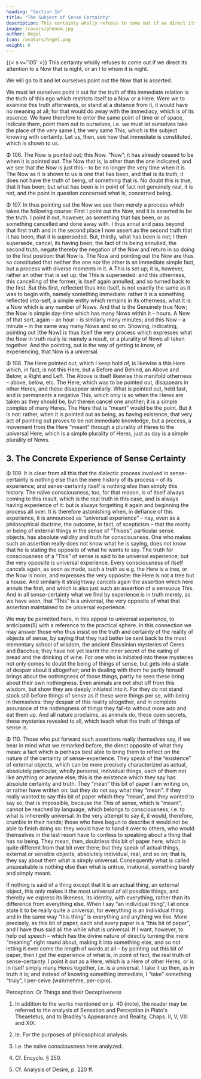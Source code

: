 ```yaml
---
heading: "Section 1b"
title: "The Subject of Sense Certainty"
description: This certainty wholly refuses to come out if we direct its attention to a Now that is night, or an I to whom it is night. We will go to it and let ourselves point out the Now that is asserted.
image: /covers/phenom.jpg
author: Hegel
icon: /avatars/hegel.png
weight: 6
---
```



{{< s v='105' >}} This certainty wholly refuses to come out if we direct its attention to a Now that is night, or an I to whom it is night. 

We will go to it and let ourselves point out the Now that is asserted. 

We must let ourselves point it out for the truth of this immediate relation is the truth of this ego which restricts itself to a Now or a Here. Were we to examine this truth afterwards, or stand at a distance from it, it would have no meaning at all; for that would do away with the immediacy, which is of its essence. We have therefore to enter the same point of time or of space, indicate them, point them out to ourselves, i.e. we must let ourselves take the place of the very same I, the very same This, which is the subject knowing with certainty. Let us, then, see how that immediate is constituted, which is shown to us.

Φ 106. The Now is pointed out; this Now. “Now”; it has already ceased to be when it is pointed out. The Now that is, is other than the one indicated, and we see that the Now is just this – to be no longer the very time when it is. The Now as it is shown to us is one that has been, and that is its truth; it does not have the truth of being, of something that is. No doubt this is true, that it has been; but what has been is in point of fact not genuinely real, it is not, and the point in question concerned what is, concerned being.

Φ 107. In thus pointing out the Now we see then merely a process which takes the following course: First I point out the Now, and it is asserted to be the truth. I point it out, however, as something that has been, or as something cancelled and done away with. I thus annul and pass beyond that first truth and in the second place I now assert as the second truth that it has been, that it is superseded. But, thirdly, what has been is not; I then supersede, cancel, its having been, the fact of its being annulled, the second truth, negate thereby the negation of the Now and return in so doing to the first position: that Now is. The Now and pointing out the Now are thus so constituted that neither the one nor the other is an immediate simple fact, but a process with diverse moments in it. A This is set up; it is, however, rather an other that is set up; the This is superseded: and this otherness, this cancelling of the former, is itself again annulled, and so turned back to the first. But this first, reflected thus into itself, is not exactly the same as it was to begin with, namely something immediate: rather it is a something reflected into-self, a simple entity which remains in its otherness, what it is: a Now which is any number of Nows. And that is the Genuinely true Now; the Now is simple day-time which has many Nows within it – hours. A Now of that sort, again – an hour – is similarly many minutes; and this Now – a minute – in the same way many Nows and so on. Showing, indicating, pointing out [the Now] is thus itself the very process which expresses what the Now in truth really is: namely a result, or a plurality of Nows all taken together. And the pointing, out is the way of getting to know, of experiencing, that Now is a universal.

Φ 108. The Here pointed out, which I keep hold of, is likewise a this Here which, in fact, is not this Here, but a Before and Behind, an Above and Below, a Right and Left. The Above is itself likewise this manifold otherness – above, below, etc. The Here, which was to be pointed out, disappears in other Heres, and these disappear similarly. What is pointed out, held fast, and is permanents a negative This, which only is so when the Heres are taken as they should be, but therein cancel one another; it is a simple complex of many Heres. The Here that is “meant” would be the point. But it is not: rather, when it is pointed out as being, as having existence, that very act of pointing out proves to be not immediate knowledge, but a process, a movement from the Here “meant” through a plurality of Heres to the universal Here, which is a simple plurality of Heres, just as day is a simple plurality of Nows.


## 3. The Concrete Experience of Sense Certainty

Φ 109. It is clear from all this that the dialectic process involved in sense-certainty is nothing else than the mere history of its process – of its experience; and sense-certainty itself is nothing else than simply this history. The naïve consciousness, too, for that reason, is of itself always coming to this result, which is the real truth in this case, and is always having experience of it: but is always forgetting it again and beginning the process all over. It is therefore astonishing when, in defiance of this experience, it is announced as “universal experience” – nay, even as a philosophical doctrine, the outcome, in fact, of scepticism – that the reality or being of external things in the sense of “Thises”, particular sense objects, has absolute validity and truth for consciousness. One who makes such an assertion really does not know what he is saying, does not know that he is stating the opposite of what he wants to say. The truth for consciousness of a “This” of sense is said to be universal experience; but the very opposite is universal experience. Every consciousness of itself cancels again, as soon as made, such a truth as e.g. the Here is a tree, or the Now is noon, and expresses the very opposite: the Here is not a tree but a house. And similarly it straightway cancels again the assertion which here annuls the first, and which is also just such an assertion of a sensuous This. And in all sense-certainty what we find by experience is in truth merely, as we have seen, that “This” is a universal, the very opposite of what that assertion maintained to be universal experience.

We may be permitted here, in this appeal to universal experience, to anticipate(5) with a reference to the practical sphere. In this connection we may answer those who thus insist on the truth and certainty of the reality of objects of sense, by saying that they had better be sent back to the most elementary school of wisdom, the ancient Eleusinian mysteries of Ceres and Bacchus; they have not yet learnt the inner secret of the eating of bread and the drinking of wine. For one who is initiated into these mysteries not only comes to doubt the being of things of sense, but gets into a state of despair about it altogether; and in dealing with them he partly himself brings about the nothingness of those things, partly he sees these bring about their own nothingness. Even animals are not shut off from this wisdom, but show they are deeply initiated into it. For they do not stand stock still before things of sense as if these were things per se, with being in themselves: they despair of this reality altogether, and in complete assurance of the nothingness of things they fall-to without more ado and eat them up. And all nature proclaims, as animals do, these open secrets, these mysteries revealed to all, which teach what the truth of things of sense is.

Φ 110. Those who put forward such assertions really themselves say, if we bear in mind what we remarked before, the direct opposite of what they mean: a fact which is perhaps best able to bring them to reflect on the nature of the certainty of sense-experience. They speak of the “existence” of external objects, which can be more precisely characterized as actual, absolutely particular, wholly personal, individual things, each of them not like anything or anyone else; this is the existence which they say has absolute certainty and truth. They “mean” this bit of paper I am writing on, or rather have written on: but they do not say what they “mean”. If they really wanted to say this bit of paper which they “mean”, and they wanted to say so, that is impossible, because the This of sense, which is “meant”, cannot be reached by language, which belongs to consciousness, i.e. to what is inherently universal. In the very attempt to say it, it would, therefore, crumble in their hands; those who have begun to describe it would not be able to finish doing so: they would have to hand it over to others, who would themselves in the last resort have to confess to speaking about a thing that has no being. They mean, then, doubtless this bit of paper here, which is quite different from that bit over there; but they speak of actual things, external or sensible objects, absolutely individual, real, and so on; that is, they say about them what is simply universal. Consequently what is called unspeakable is nothing else than what is untrue, irrational, something barely and simply meant.

If nothing is said of a thing except that it is an actual thing, an external object, this only makes it the most universal of all possible things, and thereby we express its likeness, its identity, with everything, rather than its difference from everything else. When I say “an individual thing”, I at once state it to be really quite a universal, for everything is an individual thing: and in the same way “this thing” is everything and anything we like. More precisely, as this bit of paper, each and every paper is a “this bit of paper”, and I have thus said all the while what is universal. If I want, however, to help out speech – which has the divine nature of directly turning the mere “meaning” right round about, making it into something else, and so not letting it ever come the length of words at all – by pointing out this bit of paper, then I get the experience of what is, in point of fact, the real truth of sense-certainty. I point it out as a Here, which is a Here of other Heres, or is in itself simply many Heres together, i.e. is a universal. I take it up then, as in truth it is; and instead of knowing something immediate, I “take” something “truly”, I per-ceive (wahrnehme, per-cipio).

Perception: Or Things and their Deceptiveness

1. In addition to the works mentioned on p. 40 (note), the reader may be referred to the analysis of Sensation and Perception in Plato's Theaetetus, and to Bradley's Appearance and Reality, Chaps. II, V, VIII and XIX.

2. Ie. For the purposes of philosophical analysis.

3. I.e. the naïve consciousness here analyzed.

4. Cf. Encyclo. § 250.

5. Cf. Analysis of Desire, p. 220 ff.
